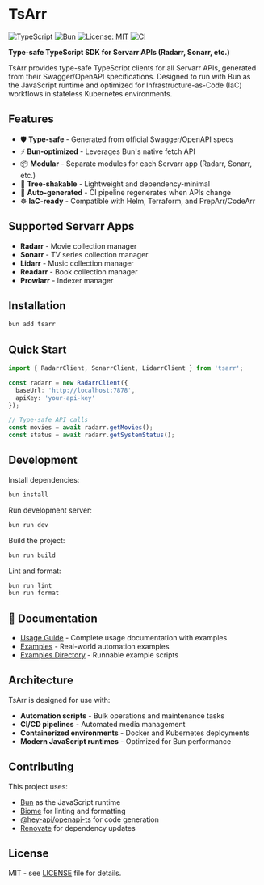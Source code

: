 # TsArr

[![TypeScript](https://img.shields.io/badge/TypeScript-007ACC?style=flat-square&logo=typescript&logoColor=white)](https://www.typescriptlang.org/)
[![Bun](https://img.shields.io/badge/Bun-000000?style=flat-square&logo=bun&logoColor=white)](https://bun.sh)
[![License: MIT](https://img.shields.io/badge/License-MIT-yellow.svg?style=flat-square)](https://opensource.org/licenses/MIT)
[![CI](https://github.com/robbeverhelst/TsArr/workflows/CI/badge.svg)](https://github.com/robbeverhelst/TsArr/actions)

**Type-safe TypeScript SDK for Servarr APIs (Radarr, Sonarr, etc.)**

TsArr provides type-safe TypeScript clients for all Servarr APIs, generated from their Swagger/OpenAPI specifications. Designed to run with Bun as the JavaScript runtime and optimized for Infrastructure-as-Code (IaC) workflows in stateless Kubernetes environments.

## Features

- 🛡️ **Type-safe** - Generated from official Swagger/OpenAPI specs
- ⚡ **Bun-optimized** - Leverages Bun's native fetch API
- 📦 **Modular** - Separate modules for each Servarr app (Radarr, Sonarr, etc.)
- 🌳 **Tree-shakable** - Lightweight and dependency-minimal
- 🔄 **Auto-generated** - CI pipeline regenerates when APIs change
- ☸️ **IaC-ready** - Compatible with Helm, Terraform, and PrepArr/CodeArr

## Supported Servarr Apps

- **Radarr** - Movie collection manager
- **Sonarr** - TV series collection manager  
- **Lidarr** - Music collection manager
- **Readarr** - Book collection manager
- **Prowlarr** - Indexer manager

## Installation

```bash
bun add tsarr
```

## Quick Start

```typescript
import { RadarrClient, SonarrClient, LidarrClient } from 'tsarr';

const radarr = new RadarrClient({
  baseUrl: 'http://localhost:7878',
  apiKey: 'your-api-key'
});

// Type-safe API calls
const movies = await radarr.getMovies();
const status = await radarr.getSystemStatus();
```

## Development

Install dependencies:

```bash
bun install
```

Run development server:

```bash
bun run dev
```

Build the project:

```bash
bun run build
```

Lint and format:

```bash
bun run lint
bun run format
```

## 📖 Documentation

- [Usage Guide](./docs/usage.md) - Complete usage documentation with examples
- [Examples](./docs/examples.md) - Real-world automation examples
- [Examples Directory](./examples/) - Runnable example scripts

## Architecture

TsArr is designed for use with:
- **Automation scripts** - Bulk operations and maintenance tasks
- **CI/CD pipelines** - Automated media management
- **Containerized environments** - Docker and Kubernetes deployments
- **Modern JavaScript runtimes** - Optimized for Bun performance

## Contributing

This project uses:
- [Bun](https://bun.sh) as the JavaScript runtime
- [Biome](https://biomejs.dev) for linting and formatting
- [@hey-api/openapi-ts](https://github.com/hey-api/openapi-ts) for code generation
- [Renovate](https://renovatebot.com) for dependency updates

## License

MIT - see [LICENSE](LICENSE) file for details.
